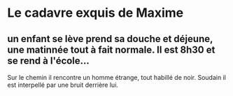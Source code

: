 # Le cadavre exquis de Maxime

## un enfant se lève prend sa douche et déjeune, une matinnée tout à fait normale. Il est 8h30 et se rend à l'école...  
Sur le chemin il rencontre un homme étrange, tout habillé de noir. Soudain il est interpellé par une bruit derrière lui.